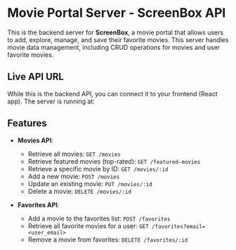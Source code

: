 # Movie Portal Server - ScreenBox API

This is the backend server for **ScreenBox**, a movie portal that allows users to add, explore, manage, and save their favorite movies. This server handles movie data management, including CRUD operations for movies and user favorite movies.

## Live API URL

While this is the backend API, you can connect it to your frontend (React app). The server is running at:


## Features

- **Movies API**:
  - Retrieve all movies: `GET /movies`
  - Retrieve featured movies (top-rated): `GET /featured-movies`
  - Retrieve a specific movie by ID: `GET /movies/:id`
  - Add a new movie: `POST /movies`
  - Update an existing movie: `PUT /movies/:id`
  - Delete a movie: `DELETE /movies/:id`

- **Favorites API**:
  - Add a movie to the favorites list: `POST /favorites`
  - Retrieve all favorite movies for a user: `GET /favorites?email=<user_email>`
  - Remove a movie from favorites: `DELETE /favorites/:id`


